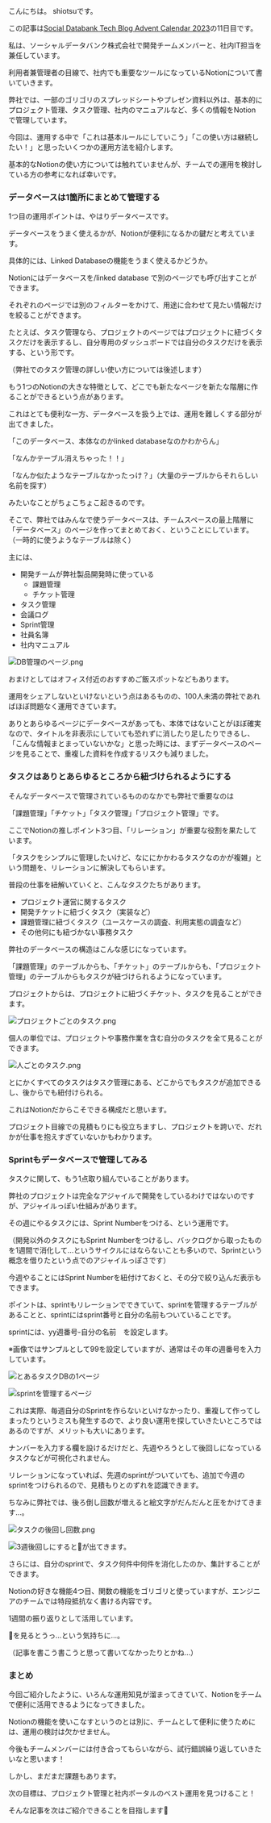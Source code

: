 こんにちは。 shiotsuです。

この記事は[Social Databank Tech Blog Advent Calendar 2023](https://zenn.dev/sdb_blog/articles/16cfcf55ac6f35)の11日目です。

私は、ソーシャルデータバンク株式会社で開発チームメンバーと、社内IT担当を兼任しています。

利用者兼管理者の目線で、社内でも重要なツールになっているNotionについて書いていきます。


弊社では、一部のゴリゴリのスプレッドシートやプレゼン資料以外は、基本的にプロジェクト管理、タスク管理、社内のマニュアルなど、多くの情報をNotionで管理しています。

今回は、運用する中で「これは基本ルールにしていこう」「この使い方は継続したい！」と思ったいくつかの運用方法を紹介します。

基本的なNotionの使い方については触れていませんが、チームでの運用を検討している方の参考になれば幸いです。

### データベースは1箇所にまとめて管理する

1つ目の運用ポイントは、やはりデータベースです。

データベースをうまく使えるかが、Notionが便利になるかの鍵だと考えています。

具体的には、Linked Databaseの機能をうまく使えるかどうか。


Notionにはデータベースを/linked database で別のページでも呼び出すことができます。

それぞれのページでは別のフィルターをかけて、用途に合わせて見たい情報だけを絞ることができます。

たとえば、タスク管理なら、プロジェクトのページではプロジェクトに紐づくタスクだけを表示するし、自分専用のダッシュボードでは自分のタスクだけを表示する、という形です。

（弊社でのタスク管理の詳しい使い方については後述します）


もう1つのNotionの大きな特徴として、どこでも新たなページを新たな階層に作ることができるという点があります。

これはとても便利な一方、データベースを扱う上では、運用を難しくする部分が出てきました。


「このデータベース、本体なのかlinked databaseなのかわからん」

「なんかテーブル消えちゃった！！」

「なんか似たようなテーブルなかったっけ？」（大量のテーブルからそれらしい名前を探す）

みたいなことがちょこちょこ起きるのです。


そこで、弊社ではみんなで使うデータベースは、チームスペースの最上階層に「データベース」のページを作ってまとめておく、ということにしています。（一時的に使うようなテーブルは除く）

主には、
- 開発チームが弊社製品開発時に使っている
    - 課題管理
    - チケット管理
- タスク管理
- 会議ログ
- Sprint管理
- 社員名簿
- 社内マニュアル
    
 ![DB管理のページ.png](https://prod-files-secure.s3.us-west-2.amazonaws.com/a8c5c9c8-d471-4b68-a8f7-b953275c6427/58f47555-6c59-4bc6-8af5-49d045d91a63/%E3%82%B9%E3%82%AF%E3%83%AA%E3%83%BC%E3%83%B3%E3%82%B7%E3%83%A7%E3%83%83%E3%83%88_2023-12-10_19.50.30.png)
    

おまけとしてはオフィス付近のおすすめご飯スポットなどもあります。

運用をシェアしないといけないという点はあるものの、100人未満の弊社であればほぼ問題なく運用できています。

ありとあらゆるページにデータベースがあっても、本体ではないことがほぼ確実なので、タイトルを非表示にしていても恐れずに消したり足したりできるし、「こんな情報まとまっていないかな」と思った時には、まずデータベースのページを見ることで、重複した資料を作成するリスクも減りました。

### タスクはありとあらゆるところから紐づけられるようにする

そんなデータベースで管理されているもののなかでも弊社で重要なのは

「課題管理」「チケット」「タスク管理」「プロジェクト管理」です。

ここでNotionの推しポイント3つ目、「リレーション」が重要な役割を果たしています。

「タスクをシンプルに管理したいけど、なににかかわるタスクなのかが複雑」という問題を、リレーションに解決してもらいます。


普段の仕事を紐解いていくと、こんなタスクたちがあります。

- プロジェクト運営に関するタスク
- 開発チケットに紐づくタスク（実装など）
- 課題管理に紐づくタスク（ユースケースの調査、利用実態の調査など）
- その他何にも紐づかない事務タスク

弊社のデータベースの構造はこんな感じになっています。


「課題管理」のテーブルからも、「チケット」のテーブルからも、「プロジェクト管理」のテーブルからもタスクが紐づけられるようになっています。

プロジェクトからは、プロジェクトに紐づくチケット、タスクを見ることができます。

![プロジェクトごとのタスク.png](https://prod-files-secure.s3.us-west-2.amazonaws.com/a8c5c9c8-d471-4b68-a8f7-b953275c6427/79fb9e2e-3c5c-4676-9565-0a8c28b5a61c/%E3%82%B9%E3%82%AF%E3%83%AA%E3%83%BC%E3%83%B3%E3%82%B7%E3%83%A7%E3%83%83%E3%83%88_2023-12-10_20.23.27.png)

個人の単位では、プロジェクトや事務作業を含む自分のタスクを全て見ることができます。

![人ごとのタスク.png](https://prod-files-secure.s3.us-west-2.amazonaws.com/a8c5c9c8-d471-4b68-a8f7-b953275c6427/2254c437-cf50-435e-aaa4-74b1c673e5c9/%E3%82%B9%E3%82%AF%E3%83%AA%E3%83%BC%E3%83%B3%E3%82%B7%E3%83%A7%E3%83%83%E3%83%88_2023-12-10_20.20.38.png)


とにかくすべてのタスクはタスク管理にある、どこからでもタスクが追加できるし、後からでも紐付けられる。

これはNotionだからこそできる構成だと思います。

プロジェクト目線での見積もりにも役立ちますし、プロジェクトを跨いで、だれかが仕事を抱えすぎていないかもわかります。


### Sprintもデータベースで管理してみる

タスクに関して、もう1点取り組んでいることがあります。

弊社のプロジェクトは完全なアジャイルで開発をしているわけではないのですが、アジャイルっぽい仕組みがあります。

その週にやるタスクには、Sprint Numberをつける、という運用です。

（開発以外のタスクにもSprint Numberをつけるし、バックログから取ったものを1週間で消化して…というサイクルにはならないことも多いので、Sprintという概念を借りたという点でのアジャイルっぽさです）

今週やることにはSprint Numberを紐付けておくと、その分で絞り込んだ表示もできます。


ポイントは、sprintもリレーションでできていて、sprintを管理するテーブルがあることと、sprintにはsprint番号と自分の名前もついていることです。

sprintには、yy週番号-自分の名前　を設定します。

※画像ではサンプルとして99を設定していますが、通常はその年の週番号を入力しています。


![とあるタスクDBの1ページ](https://prod-files-secure.s3.us-west-2.amazonaws.com/a8c5c9c8-d471-4b68-a8f7-b953275c6427/76b3c1d1-a58e-451e-b9ce-d6d2dad7f521/%E3%82%B9%E3%82%AF%E3%83%AA%E3%83%BC%E3%83%B3%E3%82%B7%E3%83%A7%E3%83%83%E3%83%88_2023-12-10_20.25.49.png)


![sprintを管理するページ](https://prod-files-secure.s3.us-west-2.amazonaws.com/a8c5c9c8-d471-4b68-a8f7-b953275c6427/626cf109-d8aa-40dc-bd23-d0ea8cf458f7/%E3%82%B9%E3%82%AF%E3%83%AA%E3%83%BC%E3%83%B3%E3%82%B7%E3%83%A7%E3%83%83%E3%83%88_2023-12-10_20.32.13.png)

これは実際、毎週自分のSprintを作らないといけなかったり、重複して作ってしまったりというミスも発生するので、より良い運用を探していきたいところではあるのですが、メリットも大いにあります。

ナンバーを入力する欄を設けるだけだと、先週やろうとして後回しになっているタスクなどが可視化されません。

リレーションになっていれば、先週のsprintがついていても、追加で今週のsprintをつけられるので、見積もりとのずれを認識できます。


ちなみに弊社では、後ろ倒し回数が増えると絵文字がだんだんと圧をかけてきます…。

![タスクの後回し回数.png](https://prod-files-secure.s3.us-west-2.amazonaws.com/a8c5c9c8-d471-4b68-a8f7-b953275c6427/e2c9f279-b7c2-4e9a-9a6c-c20b13623e70/%E3%82%B9%E3%82%AF%E3%83%AA%E3%83%BC%E3%83%B3%E3%82%B7%E3%83%A7%E3%83%83%E3%83%88_2023-12-10_20_28_59.png)

![3週後回しにすると👹が出てきます。](https://prod-files-secure.s3.us-west-2.amazonaws.com/a8c5c9c8-d471-4b68-a8f7-b953275c6427/b8140ab2-e54b-40f9-9f69-e46e5633644e/%E3%82%B9%E3%82%AF%E3%83%AA%E3%83%BC%E3%83%B3%E3%82%B7%E3%83%A7%E3%83%83%E3%83%88_2023-12-10_20.30.40.png)


さらには、自分のsprintで、タスク何件中何件を消化したのか、集計することができます。

Notionの好きな機能4つ目、関数の機能をゴリゴリと使っていますが、エンジニアのチームでは特段抵抗なく書ける内容です。

1週間の振り返りとして活用しています。


👹を見るとうっ…という気持ちに…。

（記事を書こう書こうと思って書いてなかったりとかね…）

### まとめ

今回ご紹介したように、いろんな運用知見が溜まってきていて、Notionをチームで便利に活用できるようになってきました。

Notionの機能を使いこなすというのとは別に、チームとして便利に使うためには、運用の検討は欠かせません。

今後もチームメンバーには付き合ってもらいながら、試行錯誤繰り返していきたいなと思います！

しかし、まだまだ課題もあります。

次の目標は、プロジェクト管理と社内ポータルのベスト運用を見つけること！

そんな記事を次はご紹介できることを目指します💪

